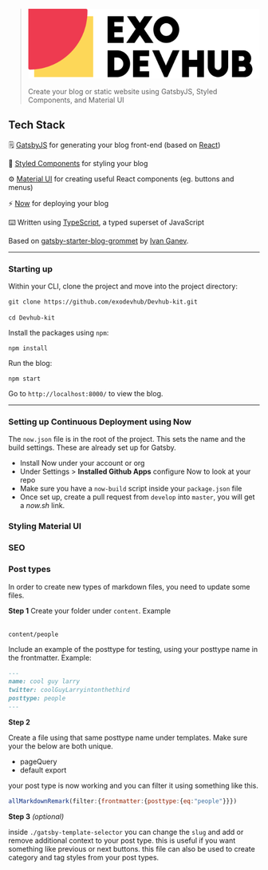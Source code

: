 > ![Exo Devhub](docs/logo.svg)
>
> Create your blog or static website using GatsbyJS, Styled Components, and Material UI

## Tech Stack

🗒️ [GatsbyJS](https://www.gatsbyjs.org/) for generating your blog front-end (based on [React](https://reactjs.org/))

💅 [Styled Components](https://www.styled-components.com/) for styling your blog

⚙️ [Material UI](https://material-ui.com/) for creating useful React components (eg. buttons and menus)

⚡ [Now](https://zeit.co/now) for deploying your blog

⌨️ Written using [TypeScript](https://www.typescriptlang.org/), a typed superset of JavaScript

Based on [gatsby-starter-blog-grommet](https://www.gatsbyjs.org/starters/Ganevru/gatsby-starter-blog-grommet/) by [Ivan Ganev](mailto:iganevru@gmail.com).

---

### Starting up

Within your CLI, clone the project and move into the project directory:

```
git clone https://github.com/exodevhub/Devhub-kit.git

cd Devhub-kit
```

Install the packages using `npm`:

```
npm install
```

Run the blog:

```
npm start
```

Go to `http://localhost:8000/` to view the blog.

---

### Setting up Continuous Deployment using Now

The `now.json` file is in the root of the project. This sets the name and the build settings. These are already set up for Gatsby.

- Install Now under your account or org
- Under Settings > **Installed Github Apps** configure Now to look at your repo
- Make sure you have a `now-build` script inside your `package.json` file
- Once set up, create a pull request from `develop` into `master`, you will get a _now.sh_ link.

### Styling Material UI

### SEO

### Post types

In order to create new types of markdown files, you need to update some files.

**Step 1**
Create your folder under `content`.
Example

```

content/people

```

Include an example of the posttype for testing, using your posttype name in the frontmatter.
Example:

```markdown
---
name: cool guy larry
twitter: coolGuyLarryintonthethird
posttype: people
---
```

**Step 2**

Create a file using that same posttype name under templates. Make sure your the below are both unique.

- pageQuery
- default export

your post type is now working and you can filter it using something like this.

```js
allMarkdownRemark(filter:{frontmatter:{posttype:{eq:"people"}}})
```

**Step 3** _(optional)_

inside `./gatsby-template-selector` you can change the `slug` and add or remove additional context to your post type. this is useful if you want something like previous or next buttons. this file can also be used to create category and tag styles from your post types.
